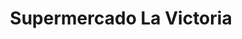 ---
title: "Supermercado La Victoria"
url: /grand-rapids/supermercado-la-victoria/
shop: supermarket
---